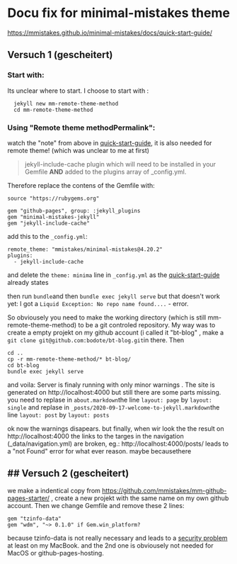 # Docu fix for minimal-mistakes theme 
https://mmistakes.github.io/minimal-mistakes/docs/quick-start-guide/
## Versuch 1 (gescheitert)
### Start with:
Its unclear where to start.
I choose to start with : 
```
  jekyll new mm-remote-theme-method 
  cd mm-remote-theme-method
```

### Using "Remote theme methodPermalink":
watch the "note" from above in [quick-start-guide](https://mmistakes.github.io/minimal-mistakes/docs/quick-start-guide/), it is also needed for remote theme! 
(which was unclear to me at first)
>  jekyll-include-cache plugin which will need to be installed in your Gemfile **AND** added to the plugins array of _config.yml.

Therefore replace the contens of the Gemfile with: 
```
source "https://rubygems.org"

gem "github-pages", group: :jekyll_plugins
gem "minimal-mistakes-jekyll"
gem "jekyll-include-cache"
```

add this to the `_config.yml`:
```
remote_theme: "mmistakes/minimal-mistakes@4.20.2" 
plugins:
  - jekyll-include-cache
```

and delete the `theme: minima` line in `_config.yml` as the [quick-start-guide](https://mmistakes.github.io/minimal-mistakes/docs/quick-start-guide/) already states

then run `bundle`and then `bundle exec jekyll serve` but that doesn't work yet: I got a `Liquid Exception: No repo name found....` - error.

So obviousely you need to make the working directory (which is still mm-remote-theme-method) to be a git controled repository. 
My way was to create a empty projekt on my github account (i called it "bt-blog" , make a `git clone git@github.com:bodote/bt-blog.git`in there.
Then 
```
cd ..
cp -r mm-remote-theme-method/* bt-blog/
cd bt-blog
bundle exec jekyll serve
```

and voila: Server is finaly running with only minor warnings . The site is generated on http://localhost:4000 but still there are some parts missing.
you need to replase in `about.markdown`the line `layout: page` by `layout: single` and replase in `_posts/2020-09-17-welcome-to-jekyll.markdown`the line `layout: post` by `layout: posts` 

ok now the warnings disapears. but finally, when wir look the the result on http://localhost:4000 the links to the targes in the navigation (\_data/navigation.yml) are broken, eg.: http://localhost:4000/posts/ leads to a "not Found" error for what ever reason. maybe becausethere

## ## Versuch 2 (gescheitert)
we make a indentical copy from https://github.com/mmistakes/mm-github-pages-starter/ , create a new projekt with the same name on my own github account.
Then we change Gemfile and remove these 2 lines:
``` 
gem "tzinfo-data"
gem "wdm", "~> 0.1.0" if Gem.win_platform?
```
because tzinfo-data is not really necessary and leads to a [security problem](https://github.com/mmistakes/minimal-mistakes/issues/2693) at least on my MacBook.
and the 2nd one is obviousely not needed for MacOS or github-pages-hosting.





